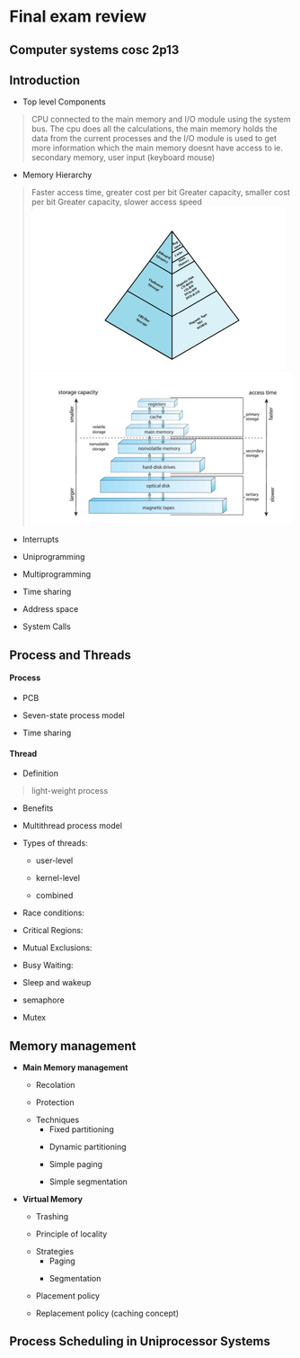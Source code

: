 # Final exam review
## Computer systems cosc 2p13


## Introduction

+ Top level Components
> CPU connected to the main memory and I/O module using the system bus. The cpu does all the calculations, the main memory holds the data from the current processes and the I/O module is used to get more information which the main memory doesnt have access to ie. secondary memory, user input (keyboard mouse)

+ Memory Hierarchy
>Faster access time, greater cost per bit
>Greater capacity, smaller cost per bit
>Greater capacity, slower access speed
![Alt text](chrome_ZEl8IvTlve.png)
![Alt text](chrome_t18lR0saNH.png)
+ Interrupts
>

+ Uniprogramming
>

+ Multiprogramming
>

+ Time sharing
>

+ Address space
>

+ System Calls
>

## Process and Threads

#### Process
+ PCB
>

+ Seven-state process model
>

+ Time sharing
>

#### Thread
+ Definition
> light-weight process

+ Benefits
>

+ Multithread process model
>

+ Types of threads:
  - user-level
  >
  - kernel-level
  >
  - combined
  >

+ Race conditions:
>

+ Critical Regions:
>

+ Mutual Exclusions:
>

+ Busy Waiting:
>

+ Sleep and wakeup
>

+ semaphore
>

+ Mutex
>

## Memory management

- **Main Memory management**
  + Recolation
  >

  + Protection
  >

  + Techniques
    - Fixed partitioning 
    >
    - Dynamic partitioning
    >
    - Simple paging
    >
    - Simple segmentation 

- **Virtual Memory**
  + Trashing
  >
  + Principle of locality
  >
  + Strategies
    - Paging
    >
    - Segmentation
    >
  + Placement policy
  >
  + Replacement policy (caching concept)
  >

## Process Scheduling in Uniprocessor Systems



